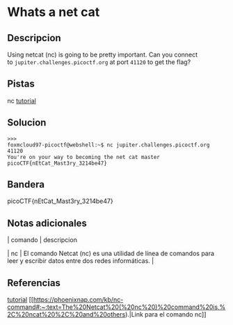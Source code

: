 
# Whats a net cat

## Descripcion

Using netcat (nc) is going to be pretty important. Can you connect to `jupiter.challenges.picoctf.org` at port `41120` to get the flag?

## Pistas

nc [tutorial](https://linux.die.net/man/1/nc)

## Solucion

```bash()
>>> 
foxmcloud97-picoctf@webshell:~$ nc jupiter.challenges.picoctf.org 41120
You're on your way to becoming the net cat master
picoCTF{nEtCat_Mast3ry_3214be47}
```

## Bandera

picoCTF{nEtCat_Mast3ry_3214be47}

## Notas adicionales

| comando | descripcion

| nc | El comando Netcat (nc) es una utilidad de línea de comandos para leer y escribir datos entre dos redes informáticas. |

## Referencias
[tutorial](https://linux.die.net/man/1/nc)
[[https://phoenixnap.com/kb/nc-command#:~:text=The%20Netcat%20(%20nc%20)%20command%20is,%2C%20ncat%20%2C%20and%20others).|Link para el comando nc]]

